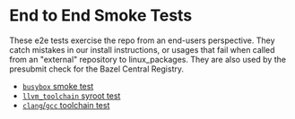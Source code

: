 # End to End Smoke Tests

These e2e tests exercise the repo from an end-users perspective. They catch
mistakes in our install instructions, or usages that fail when called from an
"external" repository to linux_packages. They are also used by the presubmit
check for the Bazel Central Registry.

- [`busybox` smoke test](smoke/README.md)
- [`llvm_toolchain` syroot test](llvm_toolchain/README.md)
- [`clang`/`gcc` toolchain test](toolchains/README.md)
